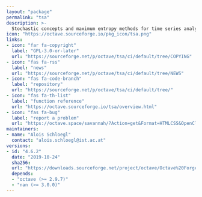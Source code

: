 ```yaml
---
layout: "package"
permalink: "tsa"
description: >-
  Stochastic concepts and maximum entropy methods for time series analysis.
icon: "https://octave.sourceforge.io/pkg_icon/tsa.png"
links:
- icon: "far fa-copyright"
  label: "GPL-3.0-or-later"
  url: "https://sourceforge.net/p/octave/tsa/ci/default/tree/COPYING"
- icon: "fas fa-rss"
  label: "news"
  url: "https://sourceforge.net/p/octave/tsa/ci/default/tree/NEWS"
- icon: "fas fa-code-branch"
  label: "repository"
  url: "https://sourceforge.net/p/octave/tsa/ci/default/tree/"
- icon: "fas fa-th-list"
  label: "function reference"
  url: "https://octave.sourceforge.io/tsa/overview.html"
- icon: "fas fa-bug"
  label: "report a problem"
  url: "https://octave.space/savannah/?Action=get&Format=HTMLCSS&OpenClosed=open&Title=[octave%20forge]%20(tsa)"
maintainers:
- name: "Alois Schloegl"
  contact: "alois.schloegl@ist.ac.at"
versions:
- id: "4.6.2"
  date: "2019-10-24"
  sha256:
  url: "https://downloads.sourceforge.net/project/octave/Octave%20Forge%20Packages/Individual%20Package%20Releases/tsa-4.6.2.tar.gz"
  depends:
  - "octave (>= 2.9.7)"
  - "nan (>= 3.0.0)"
---
```

